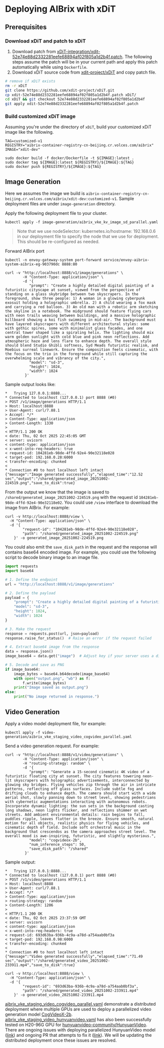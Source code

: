 # Deploying AIBrix with xDiT
## Prerequisites
### Download xDiT and patch to xDiT
1. Download patch from [xDiT-integration/xdit-52e74e88d2332281eefe68894af02f805a1d2b4f.patch](xDiT-integration/xdit-52e74e88d2332281eefe68894af02f805a1d2b4f.patch). The following steps assume the patch will be in your current path and apply this patch automatically while using `Dockerfile`. 
2. Download xDiT source code from [xdit-project/xDiT](https://github.com/xdit-project/xDiT) and copy patch file.
```bash
# remove if xDiT exists
rm -r xDiT
git clone https://github.com/xdit-project/xDiT.git
cp xdit-52e74e88d2332281eefe68894af02f805a1d2b4f.patch xDiT/
cd xDiT && git checkout 52e74e88d2332281eefe68894af02f805a1d2b4f
git apply xdit-52e74e88d2332281eefe68894af02f805a1d2b4f.patch
```

### Build customized xDiT image
Assuming you're under the directory of `xDiT`, build your customized xDiT image like the following. 

```
TAG=customized-v1
REGISTRY="aibrix-container-registry-cn-beijing.cr.volces.com/aibrix"
IMAGE="xdit-dev"

sudo docker build -f docker/Dockerfile -t ${IMAGE}:latest .
sudo docker tag ${IMAGE}:latest ${REGISTRY}/${IMAGE}:${TAG}
sudo docker push ${REGISTRY}/${IMAGE}:${TAG}
```


## Image Generation
Here we assumes the image we build is `aibrix-container-registry-cn-beijing.cr.volces.com/aibrix/xdit-dev:customized-v1`. Sample deployment files are under `image-generation` directory. 

Apply the following deployment file to your cluster.

```
kubectl apply -f image-generation/aibrix_vke_kv_image_sd_parallel.yaml
```

> Note that we use nodeSelector: kubernetes.io/hostname: 192.168.0.6 in our deployment file to specify the node that we use for deployment. This should be re-configured as needed. 

Forward AIBrix port

```
kubectl -n envoy-gateway-system port-forward service/envoy-aibrix-system-aibrix-eg-903790dc 8888:80
```

```
curl -v "http://localhost:8888/v1/image/generations" \
        -H "Content-Type: application/json" \
        -d '{
           "prompt": "Create a highly detailed digital painting of a futuristic cityscape at sunset, viewed from the perspective of standing on a glass skybridge between two skyscrapers. In the foreground, show three people: 1) A woman in a glowing cyberpunk exosuit holding a holographic umbrella. 2) A child wearing a fox mask and carrying a red balloon. 3) An old man with a robotic arm sketching the skyline in a notebook. The midground should feature flying cars with neon trails weaving between buildings, and a massive holographic billboard showing a koi fish swimming in mid-air. The background must have layered skyscrapers with different architectural styles: some with gothic spires, some with minimalist glass facades, and one central tower shaped like a spiraling helix. The lighting should mix warm golden sunlight with cold blue and pink neon reflections. Add atmospheric haze and lens flare to enhance depth. The overall style should blend Studio Ghibli softness, Syd Meads futuristic realism, and Moebius surreal linework. Ensure the composition feels cinematic, with the focus on the trio in the foreground while still capturing the overwhelming scale and vibrancy of the city.",
           "model": "sd-3",
           "height": 1024,
           "width": 1024
         }'
```
Sample output looks like:
```
*   Trying 127.0.0.1:8888...
* Connected to localhost (127.0.0.1) port 8888 (#0)
> POST /v1/image/generations HTTP/1.1
> Host: localhost:8888
> User-Agent: curl/7.88.1
> Accept: */*
> Content-Type: application/json
> Content-Length: 1330
> 
< HTTP/1.1 200 OK
< date: Thu, 02 Oct 2025 22:45:05 GMT
< server: uvicorn
< content-type: application/json
< x-went-into-req-headers: true
< request-id: 104281eb-98de-4ffd-92e4-90e32118e028
< target-pod: 192.168.0.28:6000
< transfer-encoding: chunked
< 
* Connection #0 to host localhost left intact
{"message":"Image generated successfully","elapsed_time":"12.52 sec","output":"/shared/generated_image_20251002-224519.png","save_to_disk":true}
```

From the output we know that the image is saved to `/shared/generated_image_20251002-224519.png` with the request id `104281eb-98de-4ffd-92e4-90e32118e02`. You could use `/view` interface to download the image from AIBrix. For example:
```
curl -v http://localhost:8888/view \
  -H "Content-Type: application/json" \
  -d '{
    	"request-id": "104281eb-98de-4ffd-92e4-90e32118e028",
    	"path": "/shared/generated_image_20251002-224519.png"
  	}' -o generated_image_20251002-224519.png
```

You could also emit the `save_disk_path` in the request and the response will contains base64 encoded image. For example, you could use the following script to decode binary image to an image file. 

```python
import requests
import base64

# 1. Define the endpoint
url = "http://localhost:8888/v1/image/generations"

# 2. Define the payload
payload = {
    "prompt": "Create a highly detailed digital painting of a futuristic cityscape at sunset, viewed from the perspective of standing on a glass skybridge between two skyscrapers. In the foreground, show three people: 1) A woman in a glowing cyberpunk exosuit holding a holographic umbrella. 2) A child wearing a fox mask and carrying a red balloon. 3) An old man with a robotic arm sketching the skyline in a notebook. The midground should feature flying cars with neon trails weaving between buildings, and a massive holographic billboard showing a koi fish swimming in mid-air. The background must have layered skyscrapers with different architectural styles: some with gothic spires, some with minimalist glass facades, and one central tower shaped like a spiraling helix. The lighting should mix warm golden sunlight with cold blue and pink neon reflections. Add atmospheric haze and lens flare to enhance depth. The overall style should blend Studio Ghibli softness, Syd Meads futuristic realism, and Moebius surreal linework. Ensure the composition feels cinematic, with the focus on the trio in the foreground while still capturing the overwhelming scale and vibrancy of the city.",
    "model": "sd-3",
    "height": 1024,
    "width": 1024
}

# 3. Make the request
response = requests.post(url, json=payload)
response.raise_for_status()  # Raise an error if the request failed

# 4. Extract base64 image from the response
data = response.json()
image_base64 = data.get("image")  # Adjust key if your server uses a different key

# 5. Decode and save as PNG
if image_base64:
    image_bytes = base64.b64decode(image_base64)
    with open("output.png", "wb") as f:
        f.write(image_bytes)
    print("Image saved as output.png")
else:
    print("No image returned in response.")

```

## Video Generation

Apply a video model deployment file, for example:

```
kubectl apply -f video-generation/aibrix_vke_staging_video_cogvideo_parallel.yaml
```

Send a video generation request. For example:

```
curl -v "http://localhost:8888/v1/video/generations" \
        -H "Content-Type: application/json" \
        -H "routing-strategy: random" \
        -d '{
           "prompt": "Generate a 15-second cinematic 4K video of a futuristic floating city at sunset. The city features towering neon-lit skyscrapers with holographic advertisements, interconnected by glowing sky bridges. Flying vehicles zip through the air in intricate patterns, reflecting off glass surfaces. Include subtle fog and drifting clouds to enhance depth. The camera should start with a wide aerial shot, slowly panning down to street level, showing pedestrians with cybernetic augmentations interacting with autonomous robots. Incorporate dynamic lighting: the sun sets in the background casting long shadows, neon lights flicker, and reflections shimmer on wet streets. Add ambient environmental details: rain begins to fall, puddles ripple, leaves flutter in the breeze. Ensure smooth, natural motion for all objects, realistic physics for flying vehicles, and cinematic depth of field. Include soft orchestral music in the background that crescendos as the camera approaches street level. The overall mood is awe-inspiring, futuristic, and slightly mysterious.",
           "model": "cogvideox-2b",
           "num_inference_steps": 50,
           "save_disk_path": "/shared"
         }'
```

Sample output:

```
*   Trying 127.0.0.1:8888...
* Connected to localhost (127.0.0.1) port 8888 (#0)
> POST /v1/video/generations HTTP/1.1
> Host: localhost:8888
> User-Agent: curl/7.88.1
> Accept: */*
> Content-Type: application/json
> routing-strategy: random
> Content-Length: 1206
> 
< HTTP/1.1 200 OK
< date: Thu, 02 Oct 2025 23:37:59 GMT
< server: uvicorn
< content-type: application/json
< x-went-into-req-headers: true
< request-id: 693d63ba-936b-4c9a-a78d-a754aab0bf3a
< target-pod: 192.168.0.98:6000
< transfer-encoding: chunked
< 
* Connection #0 to host localhost left intact
{"message":"Video generated successfully","elapsed_time":"71.49 sec","output":"/shared/generated_video_20251002-233911.mp4","save_to_disk":true}

```


```
curl -v http://localhost:8888/view \
  -H "Content-Type: application/json" \
  -d '{
    	"request-id": "693d63ba-936b-4c9a-a78d-a754aab0bf3a",
    	"path": "/shared/generated_video_20251002-233911.mp4"
  	}' -o generated_video_20251002-233911.mp4

```

[aibrix_vke_staging_video_cogvideo_parallel.yaml](./video-generation/aibrix_vke_staging_video_cogvideo_parallel.yaml) demonstrate a distributed deployment where multiple GPUs are used to deploy a parallelized video generation model [CogVideoX-2b](https://huggingface.co/zai-org/CogVideoX-2b). [aibrix_vke_staging_video_hunyuanvideo.yaml](video-generation/aibrix_vke_staging_video_hunyuanvideo.yaml) has also been successfully tested on H20-96G GPU for [hunyuanvideo-community/HunyuanVideo](https://huggingface.co/hunyuanvideo-community/HunyuanVideo). There are ongoing issues with deploying parallelized HunyuanVideo model ([link](https://github.com/xdit-project/xDiT/issues/516)) and ongoing PR that attempts to fix it ([link](https://github.com/huggingface/diffusers/pull/12316)). We will be updating the distributed deployment once these issues are resolved. 